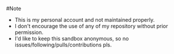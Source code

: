 #Note
- This is my personal account and not maintained properly.
- I don't encourage the use of any of my repository without prior permission.
- I'd like to keep this sandbox anonymous, so no issues/following/pulls/contributions pls.

